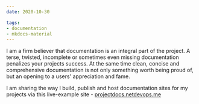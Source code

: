 ```yaml
---
date: 2020-10-30

tags:
- documentation
- mkdocs-material
---
```


I am a firm believer that documentation is an integral part of the project. A terse, twisted, incomplete or sometimes even missing documentation penalizes your projects success.
At the same time clean, concise and comprehensive documentation is not only something worth being proud of, but an opening to a users' appreciation and fame.

I am sharing the way I build, publish and host documentation sites for my projects via this live-example site - [projectdocs.netdevops.me](https://projectdocs.netdevops.me)
